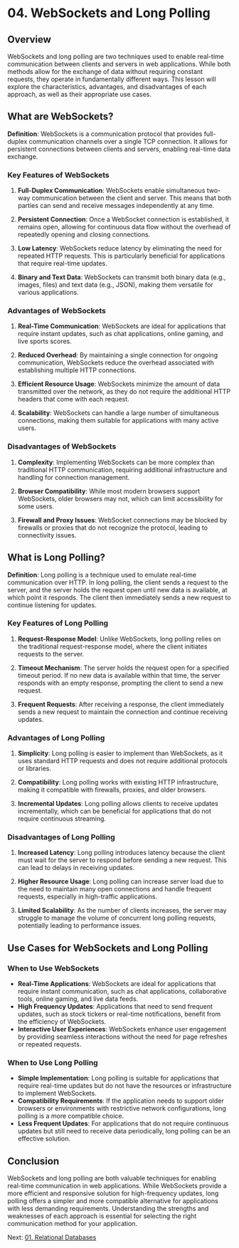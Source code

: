 # 04. WebSockets and Long Polling

## Overview

WebSockets and long polling are two techniques used to enable real-time communication between clients and servers in web applications. While both methods allow for the exchange of data without requiring constant requests, they operate in fundamentally different ways. This lesson will explore the characteristics, advantages, and disadvantages of each approach, as well as their appropriate use cases.

## What are WebSockets?

**Definition**: WebSockets is a communication protocol that provides full-duplex communication channels over a single TCP connection. It allows for persistent connections between clients and servers, enabling real-time data exchange.

### Key Features of WebSockets

1. **Full-Duplex Communication**: WebSockets enable simultaneous two-way communication between the client and server. This means that both parties can send and receive messages independently at any time.

2. **Persistent Connection**: Once a WebSocket connection is established, it remains open, allowing for continuous data flow without the overhead of repeatedly opening and closing connections.

3. **Low Latency**: WebSockets reduce latency by eliminating the need for repeated HTTP requests. This is particularly beneficial for applications that require real-time updates.

4. **Binary and Text Data**: WebSockets can transmit both binary data (e.g., images, files) and text data (e.g., JSON), making them versatile for various applications.

### Advantages of WebSockets

1. **Real-Time Communication**: WebSockets are ideal for applications that require instant updates, such as chat applications, online gaming, and live sports scores.

2. **Reduced Overhead**: By maintaining a single connection for ongoing communication, WebSockets reduce the overhead associated with establishing multiple HTTP connections.

3. **Efficient Resource Usage**: WebSockets minimize the amount of data transmitted over the network, as they do not require the additional HTTP headers that come with each request.

4. **Scalability**: WebSockets can handle a large number of simultaneous connections, making them suitable for applications with many active users.

### Disadvantages of WebSockets

1. **Complexity**: Implementing WebSockets can be more complex than traditional HTTP communication, requiring additional infrastructure and handling for connection management.

2. **Browser Compatibility**: While most modern browsers support WebSockets, older browsers may not, which can limit accessibility for some users.

3. **Firewall and Proxy Issues**: WebSocket connections may be blocked by firewalls or proxies that do not recognize the protocol, leading to connectivity issues.

## What is Long Polling?

**Definition**: Long polling is a technique used to emulate real-time communication over HTTP. In long polling, the client sends a request to the server, and the server holds the request open until new data is available, at which point it responds. The client then immediately sends a new request to continue listening for updates.

### Key Features of Long Polling

1. **Request-Response Model**: Unlike WebSockets, long polling relies on the traditional request-response model, where the client initiates requests to the server.

2. **Timeout Mechanism**: The server holds the request open for a specified timeout period. If no new data is available within that time, the server responds with an empty response, prompting the client to send a new request.

3. **Frequent Requests**: After receiving a response, the client immediately sends a new request to maintain the connection and continue receiving updates.

### Advantages of Long Polling

1. **Simplicity**: Long polling is easier to implement than WebSockets, as it uses standard HTTP requests and does not require additional protocols or libraries.

2. **Compatibility**: Long polling works with existing HTTP infrastructure, making it compatible with firewalls, proxies, and older browsers.

3. **Incremental Updates**: Long polling allows clients to receive updates incrementally, which can be beneficial for applications that do not require continuous streaming.

### Disadvantages of Long Polling

1. **Increased Latency**: Long polling introduces latency because the client must wait for the server to respond before sending a new request. This can lead to delays in receiving updates.

2. **Higher Resource Usage**: Long polling can increase server load due to the need to maintain many open connections and handle frequent requests, especially in high-traffic applications.

3. **Limited Scalability**: As the number of clients increases, the server may struggle to manage the volume of concurrent long polling requests, potentially leading to performance issues.

## Use Cases for WebSockets and Long Polling

### When to Use WebSockets

- **Real-Time Applications**: WebSockets are ideal for applications that require instant communication, such as chat applications, collaborative tools, online gaming, and live data feeds.
- **High Frequency Updates**: Applications that need to send frequent updates, such as stock tickers or real-time notifications, benefit from the efficiency of WebSockets.
- **Interactive User Experiences**: WebSockets enhance user engagement by providing seamless interactions without the need for page refreshes or repeated requests.

### When to Use Long Polling

- **Simple Implementation**: Long polling is suitable for applications that require real-time updates but do not have the resources or infrastructure to implement WebSockets.
- **Compatibility Requirements**: If the application needs to support older browsers or environments with restrictive network configurations, long polling is a more compatible choice.
- **Less Frequent Updates**: For applications that do not require continuous updates but still need to receive data periodically, long polling can be an effective solution.

## Conclusion

WebSockets and long polling are both valuable techniques for enabling real-time communication in web applications. While WebSockets provide a more efficient and responsive solution for high-frequency updates, long polling offers a simpler and more compatible alternative for applications with less demanding requirements. Understanding the strengths and weaknesses of each approach is essential for selecting the right communication method for your application.

Next: [01. Relational Databases](../02-databases/01-relational-databases.md)
